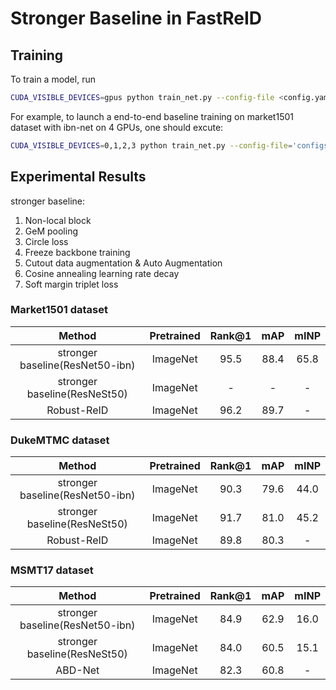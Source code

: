 # Stronger Baseline in FastReID

## Training

To train a model, run

```bash
CUDA_VISIBLE_DEVICES=gpus python train_net.py --config-file <config.yaml>
```

For example, to launch a end-to-end baseline training on market1501 dataset with ibn-net on 4 GPUs, 
one should excute:

```bash
CUDA_VISIBLE_DEVICES=0,1,2,3 python train_net.py --config-file='configs/sbs_market1501.yml'
```

## Experimental Results

stronger baseline: 
1. Non-local block
2. GeM pooling
3. Circle loss 
4. Freeze backbone training 
5. Cutout data augmentation & Auto Augmentation
6. Cosine annealing learning rate decay
7. Soft margin triplet loss

### Market1501 dataset

| Method | Pretrained | Rank@1 | mAP | mINP |
| :---: | :---: | :---: |:---: | :---: |
| stronger baseline(ResNet50-ibn) | ImageNet | 95.5 | 88.4 | 65.8 |
| stronger baseline(ResNeSt50) | ImageNet | - | - | - |
| Robust-ReID | ImageNet | 96.2 | 89.7 | - |

### DukeMTMC dataset

| Method | Pretrained | Rank@1 | mAP | mINP |
| :---: | :---: | :---: |:---: | :---: |
| stronger baseline(ResNet50-ibn) | ImageNet | 90.3 | 79.6 | 44.0 |
| stronger baseline(ResNeSt50) | ImageNet | 91.7 | 81.0 | 45.2 |
| Robust-ReID | ImageNet | 89.8 | 80.3 | - |

### MSMT17 dataset

| Method | Pretrained | Rank@1 | mAP | mINP |
| :---: | :---: | :---: |:---: | :---: |
| stronger baseline(ResNet50-ibn) | ImageNet | 84.9 | 62.9 | 16.0 |
| stronger baseline(ResNeSt50) | ImageNet | 84.0 | 60.5 | 15.1 |
| ABD-Net | ImageNet | 82.3 | 60.8 | - |
